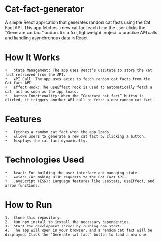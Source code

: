 # Cat-fact-generator
A simple React application that generates random cat facts using the Cat Fact API. This app fetches a new cat fact each time the user clicks the “Generate cat fact” button. It’s a fun, lightweight project to practice API calls and handling asynchronous data in React.

# How It Works

	•	State Management: The app uses React’s useState to store the cat fact retrieved from the API.
	•	API Call: The app uses axios to fetch random cat facts from the Cat Fact API.
	•	Effect Hook: The useEffect hook is used to automatically fetch a cat fact as soon as the app loads.
	•	Button Functionality: When the “Generate cat fact” button is clicked, it triggers another API call to fetch a new random cat fact.

# Features

	•	Fetches a random cat fact when the app loads.
	•	Allows users to generate a new cat fact by clicking a button.
	•	Displays the cat fact dynamically.

# Technologies Used

	•	React: For building the user interface and managing state.
	•	Axios: For making HTTP requests to the Cat Fact API.
	•	JavaScript (ES6): Language features like useState, useEffect, and arrow functions.

# How to Run

	1.	Clone this repository.
	2.	Run npm install to install the necessary dependencies.
	3.	Start the development server by running npm start.
	4.	The app will open in your browser, and a random cat fact will be displayed. Click the “Generate cat fact” button to load a new one.
